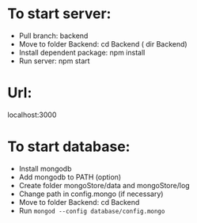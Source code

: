 # To start server:
- Pull branch: backend
- Move to folder Backend: cd Backend ( dir Backend)
- Install dependent package: npm install
- Run server: npm start
# Url: 
localhost:3000
# To start database:
- Install mongodb
- Add mongodb to PATH (option)
- Create folder mongoStore/data and mongoStore/log
- Change path in config.mongo (if necessary)
- Move to folder Backend: cd Backend
- Run ```mongod --config database/config.mongo```